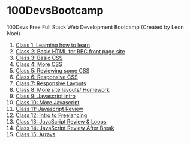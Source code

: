 # 100DevsBootcamp
100Devs Free Full Stack Web Development Bootcamp (Created by Leon Noel)

<ol>
   <li><a href="https://www.coursera.org/learn/learning-how-to-learn">Class 1: Learning how to learn</a></li>
   <li><a href="https://github.com/ArnoldPires/100DevsBootcamp/tree/main/class02-materials/bbc-site">Class 2: Basic HTML for BBC front page site</a></li>
   <li><a href="https://github.com/ArnoldPires/100DevsBootcamp/tree/main/class03-materials">Class 3: Basic CSS</a></li>
   <li><a href="https://github.com/ArnoldPires/100DevsBootcamp/tree/main/class04-materials">Class 4: More CSS</a></li>
   <li><a href="https://github.com/ArnoldPires/100DevsBootcamp/tree/main/class05-materials">Class 5: Reviewing some CSS</a></li>
   <li><a href="https://github.com/ArnoldPires/100DevsBootcamp/tree/main/class06-materials">Class 6: Responsive CSS</a></li>
   <li><a href="https://github.com/ArnoldPires/100DevsBootcamp/tree/main/class07-materials">Class 7: Responsive Layouts</a></li>
   <li><a href="https://github.com/ArnoldPires/100DevsBootcamp/tree/main/class08-materials">Class 8: More site layouts/ Homework</a></li>
   <li><a href="https://github.com/ArnoldPires/100DevsBootcamp/tree/main/class09-materials">Class 9: Javascript intro</a></li>
   <li><a href="https://github.com/ArnoldPires/100DevsBootcamp/tree/main/class10-materials">Class 10: More Javascript</a></li>
   <li><a href="https://github.com/ArnoldPires/100DevsBootcamp/tree/main/class11-materials">Class 11: Javascript Review</a></li>
   <li><a href="https://github.com/ArnoldPires/100DevsBootcamp/tree/main/class12-materials">Class 12: Intro to Freelancing</a></li>
   <li><a href="https://github.com/ArnoldPires/100DevsBootcamp/tree/main/class13-materials">Class 13: JavaScript Review & Loops</a></li>
   <li><a href="https://github.com/ArnoldPires/100DevsBootcamp/tree/main/class14-materials">Class 14: JavaScript Review After Break</a></li>
   <li><a href="https://github.com/ArnoldPires/100DevsBootcamp/tree/main/class15-materials">Class 15: Arrays</a></li>
 </ol>
